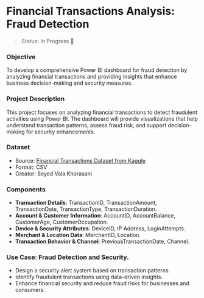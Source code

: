 # Financial Transactions Analysis: Fraud Detection

>Status: In Progress 🔄

### Objective
To develop a comprehensive Power BI dashboard for fraud detection by analyzing financial transactions and providing insights that enhance business decision-making and security measures.

### Project Description
This project focuses on analyzing financial transactions to detect fraudulent activities using Power BI. The dashboard will provide visualizations that help understand transaction patterns, assess fraud risk, and support decision-making for security enhancements.

### Dataset

* Source: [Financial Transactions Dataset from Kaggle](https://www.kaggle.com/datasets/valakhorasani/bank-transaction-dataset-for-fraud-detection)
* Format: CSV
* Creator: Seyed Vala Khorasani

### Components

* **Transaction Details**: TransactionID, TransactionAmount, TransactionDate, TransactionType, TransactionDuration.
* **Account & Customer Information**: AccountID, AccountBalance, CustomerAge, CustomerOccupation.
* **Device & Security Attributes**: DeviceID, IP Address, LoginAttempts.
* **Merchant & Location Data**: MerchantID, Location.
* **Transaction Behavior & Channel**: PreviousTransactionDate, Channel.

### Use Case: Fraud Detection and Security.
- Design a security alert system based on transaction patterns.
- Identify fraudulent transactions using data-driven insights.
- Enhance financial security and reduce fraud risks for businesses and consumers.


